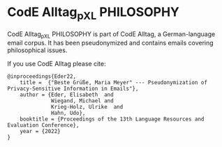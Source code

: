 # CodE Alltag<sub>pXL</sub> PHILOSOPHY

CodE Alltag<sub>pXL</sub> PHILOSOPHY is part of CodE Alltag, a German-language email corpus. It has been pseudonymized and contains emails covering philosophical issues.

If you use CodE Alltag please cite:
```
@inproceedings{Eder22,
    title =  {"Beste Grüße, Maria Meyer" --- Pseudonymization of Privacy-Sensitive Information in Emails"},
    author = {Eder, Elisabeth  and
              Wiegand, Michael and
      	      Krieg-Holz, Ulrike  and
      	      Hahn, Udo},
    booktitle = {Proceedings of the 13th Language Resources and Evaluation Conference},
    year = {2022}
}
```
